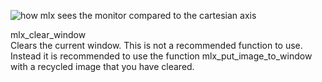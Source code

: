 
![how mlx sees the monitor compared to the cartesian axis](https://github.com/dfneto/cub3d/assets/13790147/cd9cffea-7960-4921-a1a3-16bfb3535778)

mlx_clear_window<br>
Clears the current window. This is not a recommended function to use. Instead it is recommended to use the function mlx_put_image_to_window with a recycled image that you have cleared.